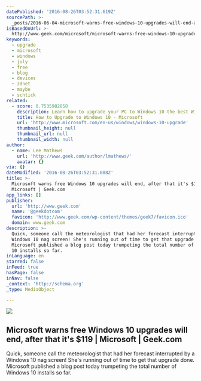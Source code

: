 ```yaml
---
datePublished: '2016-08-26T03:52:31.619Z'
sourcePath: >-
  _posts/2016-06-04-microsoft-warns-free-windows-10-upgrades-will-end-after-tha.md
isBasedOnUrl: >-
  http://www.geek.com/microsoft/microsoft-warns-free-windows-10-upgrades-will-end-after-that-its-119-1654236/
keywords:
  - upgrade
  - microsoft
  - windows
  - july
  - free
  - blog
  - devices
  - zdnet
  - maybe
  - schtick
related:
  - score: 0.7535902858
    description: Learn how to upgrade your PC to Windows 10-the best Windows ever
    title: How to Upgrade to Windows 10 - Microsoft
    url: 'http://www.microsoft.com/en-us/windows/windows-10-upgrade'
    thumbnail_height: null
    thumbnail_url: null
    thumbnail_width: null
author:
  - name: Lee Mathews
    url: 'http://www.geek.com/author/lmathews/'
    avatar: {}
via: {}
dateModified: '2016-08-26T03:52:31.088Z'
title: >-
  Microsoft warns free Windows 10 upgrades will end, after that it's $119 |
  Microsoft | Geek.com
app_links: []
publisher:
  url: 'http://www.geek.com'
  name: '@geekdotcom'
  favicon: 'http://www.geek.com/wp-content/themes/geek7/favicon.ico'
  domain: www.geek.com
description: >-
  Quick, someone call the meteorologist that had her forecast interrupted by a
  Windows 10 nag screen! She's running out of time to get that upgrade done.
  Microsoft published a blog post today trumpeting the total number of Windows
  10 installs so far.
inLanguage: en
starred: false
inFeed: true
hasPage: false
inNav: false
_context: 'http://schema.org'
_type: MediaObject

---
```

<article style=""><img src="https://s3-us-west-2.amazonaws.com/the-grid-img/p/ffd52b92348592a6b50073c3ee16ebfe333c57ef.jpg" /><h1>Microsoft warns free Windows 10 upgrades will end, after that it's $119 | Microsoft | Geek.com</h1><p>Quick, someone call the meteorologist that had her forecast interrupted by a Windows 10 nag screen! She's running out of time to get that upgrade done. Microsoft published a blog post today trumpeting the total number of Windows 10 installs so far.</p></article>